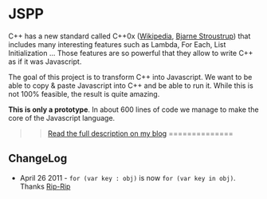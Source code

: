 JSPP
=====

C++ has a new standard called C++0x ([Wikipedia](http://en.wikipedia.org/wiki/C%2B%2B0x), [Bjarne Stroustrup](http://www2.research.att.com/~bs/C++0xFAQ.html)) that includes many interesting features such as Lambda, For Each, List Initialization ... Those features are so powerful that they allow to write C++ as if it was Javascript.

The goal of this project is to transform C++ into Javascript. We want to be able to copy & paste Javascript into C++ and be able to run it. While this is not 100% feasible, the result is quite amazing.

**This is only a prototype**. In about 600 lines of code we manage to make the core of the Javascript language.

  >> [Read the full description on my blog](http://blog.vjeux.com/2011/javascript/jspp-morph-cpp-into-javascript.html)
==============

ChangeLog
------

* April 26 2011 - `for (var key : obj)` is now `for (var key in obj)`. Thanks [Rip-Rip](https://github.com/Rip-Rip/)